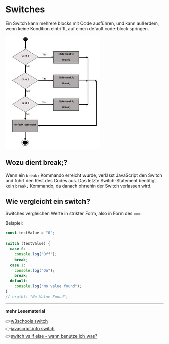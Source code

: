 # Switches
Ein Switch kann mehrere blocks mit Code ausführen, und kann außerdem, wenn keine Kondition eintrifft, auf einen default code-block springen.

<img src="switch.jpg" alt="align-items" width="60%">

## Wozu dient break;?

Wenn ein `break;` Kommando erreicht wurde, verlässt JavaScript den Switch und führt den Rest des Codes aus. Das letzte Switch-Statement benötigt kein `break;` Kommando, da danach ohnehin der Switch verlassen wird.

## Wie vergleicht ein switch?

Switches vergleichen Werte in strikter Form, also in Form des `===`:

Beispiel:
```js
const testValue = "0";

switch (testValue) {
  case 0:
    console.log("Off");
    break;
  case 1:
    console.log("On");
    break;
  default:
    console.log("No value found");
}
// ergibt: "No Value Found";
```
---

**mehr Lesematerial**

:point_right:[w3schools switch](https://www.w3schools.com/js/js_switch.asp)\
:point_right:[javascript.info switch](https://javascript.info/switch)\
:point_right:[switch vs if else - wann benutze ich was?](https://www.geeksforgeeks.org/switch-vs-else/)



